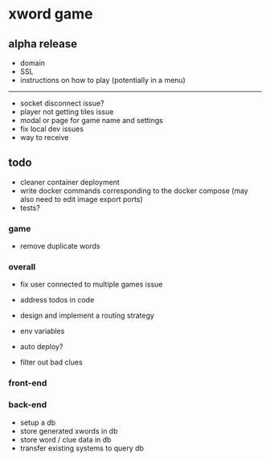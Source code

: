 # xword game

## alpha release

- domain
- SSL
- instructions on how to play (potentially in a menu)

---

- socket disconnect issue?
- player not getting tiles issue
- modal or page for game name and settings
- fix local dev issues
- way to receive

## todo

- cleaner container deployment
- write docker commands corresponding to the docker compose (may also need to edit image export ports)
- tests?

### game

- remove duplicate words

### overall

- fix user connected to multiple games issue

- address todos in code
- design and implement a routing strategy

- env variables
- auto deploy?

- filter out bad clues

### front-end

### back-end

- setup a db
- store generated xwords in db
- store word / clue data in db
- transfer existing systems to query db
